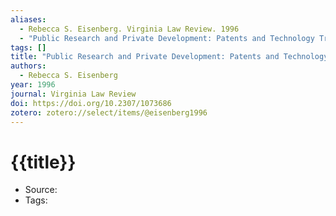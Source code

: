 ```yaml
---
aliases:
  - Rebecca S. Eisenberg. Virginia Law Review. 1996
  - "Public Research and Private Development: Patents and Technology Transfer in Government-Sponsored Research"
tags: []
title: "Public Research and Private Development: Patents and Technology Transfer in Government-Sponsored Research"
authors:
  - Rebecca S. Eisenberg
year: 1996
journal: Virginia Law Review
doi: https://doi.org/10.2307/1073686
zotero: zotero://select/items/@eisenberg1996
---
```

<!-- START_TEMPLATE -->
# {{title}}

- Source:
- Tags: 
<!-- END_TEMPLATE -->